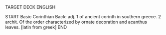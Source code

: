 TARGET DECK
ENGLISH

START
Basic
Corinthian
Back: adj. 1 of ancient corinth in southern greece. 2 archit. Of the order characterized by ornate decoration and acanthus leaves. [latin from greek]
END
